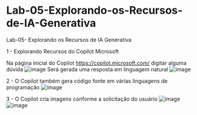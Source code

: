# Lab-05-Explorando-os-Recursos-de-IA-Generativa
Lab-05- Explorando os Recursos de IA Generativa

1 - Explorando Recursos do Copilot Microsoft

Na página inicial do Copilot https://copilot.microsoft.com/ digitar alguma dúvida
![image](https://github.com/asericolla/Lab-05-Explorando-os-Recursos-de-IA-Generativa/assets/149605821/60ab7b67-1564-4c11-bd75-25a60112c6c3)
Será gerada uma resposta em linguagem natural
![image](https://github.com/asericolla/Lab-05-Explorando-os-Recursos-de-IA-Generativa/assets/149605821/3f2f4b9c-b840-47d7-8419-0f9516ebea17)

2 - O Copilot também gera código fonte em várias linguagens de programação
![image](https://github.com/asericolla/Lab-05-Explorando-os-Recursos-de-IA-Generativa/assets/149605821/f2a1d5d4-3ccf-416c-9d63-b2dfe58f22c2)

3 - O Copilot cria imagens conforme a solicitação do usuário
![image](https://github.com/asericolla/Lab-05-Explorando-os-Recursos-de-IA-Generativa/assets/149605821/90afdd17-4542-4066-99ba-072cd0daefe1)
![image](https://github.com/asericolla/Lab-05-Explorando-os-Recursos-de-IA-Generativa/assets/149605821/d8d4f4bd-c856-4a67-97eb-db566390dadc)







